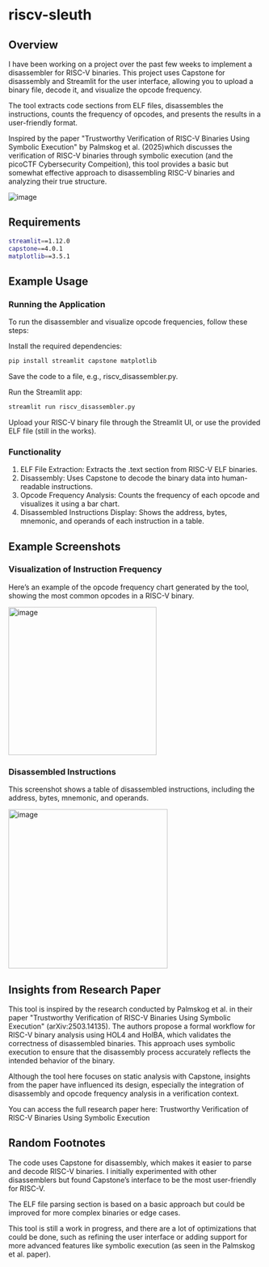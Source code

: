 # riscv-sleuth
## Overview
I have been working on a project over the past few weeks to implement a disassembler for RISC-V binaries. This project uses Capstone for disassembly and Streamlit for the user interface, allowing you to upload a binary file, decode it, and visualize the opcode frequency.

The tool extracts code sections from ELF files, disassembles the instructions, counts the frequency of opcodes, and presents the results in a user-friendly format.

Inspired by the paper "Trustworthy Verification of RISC-V Binaries Using Symbolic Execution" by Palmskog et al. (2025)which discusses the verification of RISC-V binaries through symbolic execution (and the picoCTF Cybersecurity Compeition), this tool provides a basic but somewhat effective approach to disassembling RISC-V binaries and analyzing their true structure.

![image](https://github.com/user-attachments/assets/bdcc02ac-e4cc-4964-b29f-670fb2c80baa)


## Requirements
```bash
streamlit==1.12.0
capstone==4.0.1
matplotlib==3.5.1
```

## Example Usage
### Running the Application
To run the disassembler and visualize opcode frequencies, follow these steps:

Install the required dependencies:

```bash
pip install streamlit capstone matplotlib
```

Save the code to a file, e.g., riscv_disassembler.py.

Run the Streamlit app:

```bash
streamlit run riscv_disassembler.py
```

Upload your RISC-V binary file through the Streamlit UI, or use the provided ELF file (still in the works).

### Functionality
1. ELF File Extraction: Extracts the .text section from RISC-V ELF binaries.
2. Disassembly: Uses Capstone to decode the binary data into human-readable instructions.
3. Opcode Frequency Analysis: Counts the frequency of each opcode and visualizes it using a bar chart.
4. Disassembled Instructions Display: Shows the address, bytes, mnemonic, and operands of each instruction in a table.

## Example Screenshots
### Visualization of Instruction Frequency
Here’s an example of the opcode frequency chart generated by the tool, showing the most common opcodes in a RISC-V binary.

<img width="293" alt="image" src="https://github.com/user-attachments/assets/f3a72463-1606-4448-906e-3fc13c37c547" />



### Disassembled Instructions
This screenshot shows a table of disassembled instructions, including the address, bytes, mnemonic, and operands.

<img width="315" alt="image" src="https://github.com/user-attachments/assets/161f96f3-3ee9-4dc5-8a7d-de6ae5d7a194" />


## Insights from Research Paper
This tool is inspired by the research conducted by Palmskog et al. in their paper "Trustworthy Verification of RISC-V Binaries Using Symbolic Execution" (arXiv:2503.14135). The authors propose a formal workflow for RISC-V binary analysis using HOL4 and HolBA, which validates the correctness of disassembled binaries. This approach uses symbolic execution to ensure that the disassembly process accurately reflects the intended behavior of the binary.

Although the tool here focuses on static analysis with Capstone, insights from the paper have influenced its design, especially the integration of disassembly and opcode frequency analysis in a verification context.

You can access the full research paper here: Trustworthy Verification of RISC-V Binaries Using Symbolic Execution

## Random Footnotes
The code uses Capstone for disassembly, which makes it easier to parse and decode RISC-V binaries. I initially experimented with other disassemblers but found Capstone’s interface to be the most user-friendly for RISC-V.

The ELF file parsing section is based on a basic approach but could be improved for more complex binaries or edge cases.

This tool is still a work in progress, and there are a lot of optimizations that could be done, such as refining the user interface or adding support for more advanced features like symbolic execution (as seen in the Palmskog et al. paper).
